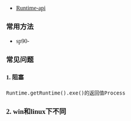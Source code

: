 <font face="Simsun" size=3>

- [Runtime-api](https://tool.oschina.net/uploads/apidocs/jdk-zh/java/lang/Runtime.html)

### 常用方法

- sp90-

### 常见问题

#### 1. 阻塞

~~~
Runtime.getRuntime().exe()的返回值Process
~~~

### 2. win和linux下不同 


</font>